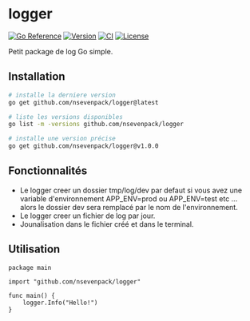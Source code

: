 # logger

[![Go Reference](https://pkg.go.dev/badge/github.com/nsevenpack/logger.svg)](https://pkg.go.dev/github.com/nsevenpack/logger)
[![Version](https://img.shields.io/github/v/tag/nsevenpack/logger?label=version&sort=semver)](https://github.com/nsevenpack/logger/releases)
[![CI](https://github.com/nsevenpack/logger/actions/workflows/release.yml/badge.svg)](https://github.com/nsevenpack/logger/actions/workflows/release.yml)
[![License](https://img.shields.io/github/license/nsevenpack/logger)](https://github.com/nsevenpack/logger/blob/main/LICENSE)


Petit package de log Go simple.

## Installation

```bash
# installe la derniere version
go get github.com/nsevenpack/logger@latest

# liste les versions disponibles
go list -m -versions github.com/nsevenpack/logger

# installe une version précise
go get github.com/nsevenpack/logger@v1.0.0
```

## Fonctionnalités
- Le logger creer un dossier tmp/log/dev par defaut si vous avez une variable d'environnement APP_ENV=prod ou APP_ENV=test etc ...  
alors le dossier dev sera remplacé par le nom de l'environnement.  
- Le logger creer un fichier de log par jour.  
- Jounalisation dans le fichier créé et dans le terminal.  

## Utilisation

```golang
package main

import "github.com/nsevenpack/logger"

func main() {
	logger.Info("Hello!")
}
```